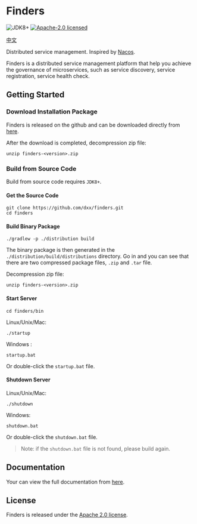 # Finders

![JDK8+](https://img.shields.io/badge/JDK-1.8%2B-%23b07219)
[![Apache-2.0 licensed](https://img.shields.io/github/license/dxx/finders.svg?color=blue)](./LICENSE)

[中文](./README_zh.md)

Distributed service management. Inspired by [Nacos](https://github.com/alibaba/nacos).

Finders is a distributed service management platform that help you achieve the governance of microservices, such as service discovery, service registration, service health check. 

## Getting Started

### Download Installation Package

Finders is released on the github and can be downloaded directly from [here](https://github.com/dxx/finders/releases).

After the download is completed, decompression zip file:

```shell
unzip finders-<version>.zip
```

### Build from Source Code

Build from source code requires `JDK8+`.

#### Get the Source Code

```shell
git clone https://github.com/dxx/finders.git
cd finders
```

#### Build Binary Package

```shell
./gradlew -p ./distribution build
```

The binary package is then generated in the `./distribution/build/distributions` directory. Go in and you can see that there are two compressed package files,  `.zip` and `.tar` file.

Decompression zip file:

```shell
unzip finders-<version>.zip
```

#### Start Server

```shell
cd finders/bin
```

Linux/Unix/Mac:

```shell
./startup
```

Windows :

```shell
startup.bat
```

Or double-click the `startup.bat` file.

#### Shutdown Server

Linux/Unix/Mac:

```shell
./shutdown
```

Windows:

```
shutdown.bat
```

Or double-click the `shutdown.bat` file.

> Note: if the `shutdown.bat` file is not found, please build again.

## Documentation

Your can view the full documentation from [here](https://dxx.github.io/finders).

## License

Finders is released under the [Apache 2.0 license](./LICENSE).

